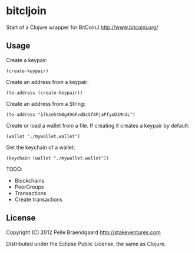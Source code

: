 # bitcljoin

Start of a Clojure wrapper for BitCoinJ http://www.bitcoinj.org/

## Usage

Create a keypair:

    (create-keypair)

Create an address from a keypair:

    (to-address (create-keypair))

Create an address from a String:

    (to-address "17kzeh4N8g49GFvdDzSf8PjaPfyoD1MndL")

Create or load a wallet from a file. If creating it creates a keypair by default:

    (wallet "./mywallet.wallet")

Get the keychain of a wallet:

    (keychain (wallet "./mywallet.wallet"))

TODO:

* Blockchains
* PeerGroups
* Transactions
* Create transactions

## License

Copyright (C) 2012 Pelle Braendgaard http://stakeventures.com

Distributed under the Eclipse Public License, the same as Clojure.
